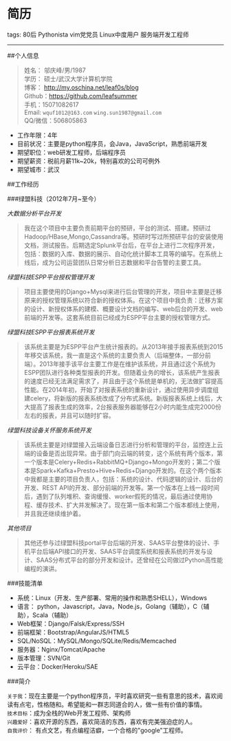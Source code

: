 # 简历

tags: 80后 Pythonista vim党党员 Linux中度用户 服务端开发工程师

------------

##个人信息

 > 姓名： 邬庆峰/男/1987    
 > 学历： 硕士/武汉大学计算机学院    
 > 博客： http://my.oschina.net/leaf0s/blog    
 > Github：https://github.com/leafsummer    
 > 手机：15071082617    
 > Email: `wquf1012@163.com` `wing.sun1987@gmail.com`    
 > QQ/微信：506805863
 
 - 工作年限：4年
 - 目前状况：主要是python程序员，会Java，JavaScript，熟悉前端开发
 - 期望职位：web研发工程师，后端程序员
 - 期望薪资：税前月薪11k~20k，特别喜欢的公司可例外
 - 期望城市：武汉

##工作经历

###绿盟科技（2012年7月~至今）

*大数据分析平台开发*
>我在这个项目中主要负责前期平台的预研，平台的测试、搭建。预研过Hadoop/HBase,Mongo,Cassandra等。预研时写过所预研平台的安装使用文档，测试报告。后期选定Splunk平台后，在平台上进行二次程序开发，包括：数据的入库、数据的展示、自动化统计脚本工具等的编写。在系统上线后，成为公司运营团队日常分析日志数据和平台告警的主要工具。

*绿盟科技ESPP平台授权管理开发*
>项目主要使用的Django+Mysql来进行后台管理的开发，项目中主要是迁移原来的授权管理系统以符合新的授权体系。在这个项目中我负责：迁移方案的设计、新授权体系的建模、概要设计文档的编写、web后台的开发、web前端的开发等。这套系统目前已经成为ESPP平台主要的授权管理方式。

*绿盟科技ESPP平台报表系统开发*
>该系统主要是为ESPP平台产生统计报表的。从2013年接手报表系统到2015年移交该系统，我一直是这个系统的主要负责人（后端整体，一部分前端）。2013年接手该平台主要工作是在维护该系统，并且通过这个系统为ESPP团队进行各种类型报表的开发。但随着业务的增长，该系统产生报表的速度已经无法满足需求了，并且由于这个系统是单机的，无法做扩容提高性能。在2014年初，开始了对报表系统的重新设计，通过使用异步调度组建celery，将新版的报表系统改成了分布式系统。新版报表系统上线后，大大提高了报表生成的效率，2台报表服务器能够在2小时内能生成完2000份左右的报表，并且可以随时扩容。

*绿盟科技设备关怀服务系统开发*
>该系统主要是对绿盟接入云端设备日志进行分析和管理的平台，监控连上云端的设备是否出现异常。由于部门向云端的转变，这个系统有两个版本，第一个版本是Celery+Redis+RabbitMQ+Django+Mongo开发的；第二个版本是Spark+Kafka+Presto+Hive+Redis+Django开发的。在这个两个版本中我都是主要的项目负责人，包括：系统的设计、代码逻辑的设计、后台的开发、REST API的开发、部分前端的开发等。第一个版本在上线一段时间后，遇到了队列堆积、查询缓慢、worker假死的情况，最后通过使用协程、缓存技术、扩大并发解决了。现在第一版本和第二个版本都线上使用，并且我还继续维护着。

*其他项目*
>其他还参与过绿盟科技portal平台后端的开发、SAAS平台整体的设计、手机平台后端API接口的开发、SAAS平台调度系统和报表系统的开发与设计、SAAS分布式平台的部分开发和设计。还曾经在公司做过Python高性能编程的演讲。

###技能清单
- 系统：Linux（开发、生产部署、常用的操作和熟悉SHELL），Windows
- 语言： python，Javascript，Java，Node.js，Golang（辅助），C（辅助），Scala（辅助）
- Web框架：Django/Falsk/Express/SSH
- 前端框架：Bootstrap/AngularJS/HTML5
- SQL/NoSQL：MySQL/Mongo/SQLite/Redis/Memcached
- 服务器：Nginx/Tomcat/Apache
- 版本管理：SVN/Git
- 云平台：Docker/Heroku/SAE

###简介

`关于我`：现在主要是一个python程序员，平时喜欢研究一些有意思的技术，喜欢阅读有点宅，性格随和。希望能和一群志同道合的人，做一些有价值的事情。    
`技术目标`：成为全栈的Web开发工程师、架构师    
`兴趣爱好`：喜欢开源的东西，喜欢简洁的东西，喜欢有完美强迫症的人。    
`自我评价`： 有点文艺，有点编程洁癖，一个合格的"google"工程师。    
